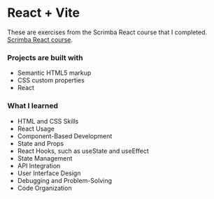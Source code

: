 # React + Vite

These are exercises from the Scrimba React course that I completed. [Scrimba React course](https://scrimba.com/learn-react-c0e).

### Projects are built with

- Semantic HTML5 markup
- CSS custom properties
- React

### What I learned

- HTML and CSS Skills
- React Usage
- Component-Based Development
- State and Props
- React Hooks, such as useState and useEffect
- State Management
- API Integration
- User Interface Design
- Debugging and Problem-Solving
- Code Organization
